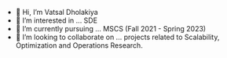 - 👋 Hi, I’m Vatsal Dholakiya
- 👀 I’m interested in ... SDE
- 🌱 I’m currently pursuing ... MSCS (Fall 2021 - Spring 2023)
- 💞️ I’m looking to collaborate on ... projects related to Scalability, Optimization and Operations Research.

<!---
vatsaldholakiya/vatsaldholakiya is a ✨ special ✨ repository because its `README.md` (this file) appears on your GitHub profile.
You can click the Preview link to take a look at your changes.
--->
